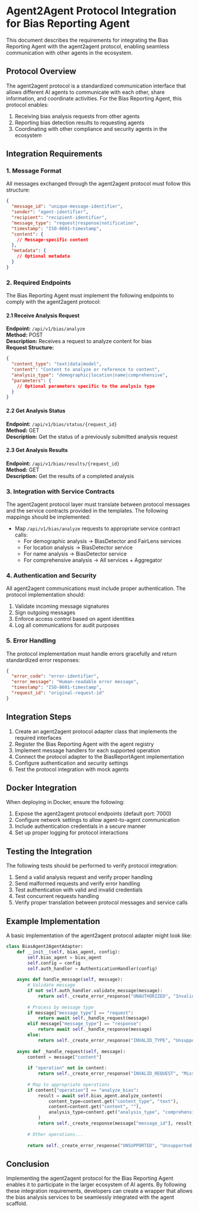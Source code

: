 # Agent2Agent Protocol Integration for Bias Reporting Agent

This document describes the requirements for integrating the Bias Reporting Agent with the agent2agent protocol, enabling seamless communication with other agents in the ecosystem.

## Protocol Overview

The agent2agent protocol is a standardized communication interface that allows different AI agents to communicate with each other, share information, and coordinate activities. For the Bias Reporting Agent, this protocol enables:

1. Receiving bias analysis requests from other agents
2. Reporting bias detection results to requesting agents
3. Coordinating with other compliance and security agents in the ecosystem

## Integration Requirements

### 1. Message Format

All messages exchanged through the agent2agent protocol must follow this structure:

```json
{
  "message_id": "unique-message-identifier",
  "sender": "agent-identifier",
  "recipient": "recipient-identifier",
  "message_type": "request|response|notification",
  "timestamp": "ISO-8601-timestamp",
  "content": {
    // Message-specific content
  },
  "metadata": {
    // Optional metadata
  }
}
```

### 2. Required Endpoints

The Bias Reporting Agent must implement the following endpoints to comply with the agent2agent protocol:

#### 2.1 Receive Analysis Request

**Endpoint:** `/api/v1/bias/analyze`  
**Method:** POST  
**Description:** Receives a request to analyze content for bias  
**Request Structure:**

```json
{
  "content_type": "text|data|model",
  "content": "Content to analyze or reference to content",
  "analysis_type": "demographic|location|name|comprehensive",
  "parameters": {
    // Optional parameters specific to the analysis type
  }
}
```

#### 2.2 Get Analysis Status

**Endpoint:** `/api/v1/bias/status/{request_id}`  
**Method:** GET  
**Description:** Get the status of a previously submitted analysis request

#### 2.3 Get Analysis Results

**Endpoint:** `/api/v1/bias/results/{request_id}`  
**Method:** GET  
**Description:** Get the results of a completed analysis

### 3. Integration with Service Contracts

The agent2agent protocol layer must translate between protocol messages and the service contracts provided in the templates. The following mappings should be implemented:

- Map `/api/v1/bias/analyze` requests to appropriate service contract calls:
  - For demographic analysis → BiasDetector and FairLens services
  - For location analysis → BiasDetector service
  - For name analysis → BiasDetector service
  - For comprehensive analysis → All services + Aggregator

### 4. Authentication and Security

All agent2agent communications must include proper authentication. The protocol implementation should:

1. Validate incoming message signatures
2. Sign outgoing messages
3. Enforce access control based on agent identities
4. Log all communications for audit purposes

### 5. Error Handling

The protocol implementation must handle errors gracefully and return standardized error responses:

```json
{
  "error_code": "error-identifier",
  "error_message": "Human-readable error message",
  "timestamp": "ISO-8601-timestamp",
  "request_id": "original-request-id"
}
```

## Integration Steps

1. Create an agent2agent protocol adapter class that implements the required interfaces
2. Register the Bias Reporting Agent with the agent registry
3. Implement message handlers for each supported operation
4. Connect the protocol adapter to the BiasReportAgent implementation
5. Configure authentication and security settings
6. Test the protocol integration with mock agents

## Docker Integration

When deploying in Docker, ensure the following:

1. Expose the agent2agent protocol endpoints (default port: 7000)
2. Configure network settings to allow agent-to-agent communication
3. Include authentication credentials in a secure manner
4. Set up proper logging for protocol interactions

## Testing the Integration

The following tests should be performed to verify protocol integration:

1. Send a valid analysis request and verify proper handling
2. Send malformed requests and verify error handling
3. Test authentication with valid and invalid credentials
4. Test concurrent requests handling
5. Verify proper translation between protocol messages and service calls

## Example Implementation

A basic implementation of the agent2agent protocol adapter might look like:

```python
class BiasAgent2AgentAdapter:
    def __init__(self, bias_agent, config):
        self.bias_agent = bias_agent
        self.config = config
        self.auth_handler = AuthenticationHandler(config)
        
    async def handle_message(self, message):
        # Validate message
        if not self.auth_handler.validate_message(message):
            return self._create_error_response("UNAUTHORIZED", "Invalid authentication")
            
        # Process by message type
        if message["message_type"] == "request":
            return await self._handle_request(message)
        elif message["message_type"] == "response":
            return await self._handle_response(message)
        else:
            return self._create_error_response("INVALID_TYPE", "Unsupported message type")
    
    async def _handle_request(self, message):
        content = message["content"]
        
        if "operation" not in content:
            return self._create_error_response("INVALID_REQUEST", "Missing operation")
            
        # Map to appropriate operations
        if content["operation"] == "analyze_bias":
            result = await self.bias_agent.analyze_content(
                content_type=content.get("content_type", "text"),
                content=content.get("content", ""),
                analysis_type=content.get("analysis_type", "comprehensive")
            )
            return self._create_response(message["message_id"], result)
        
        # Other operations...
        
        return self._create_error_response("UNSUPPORTED", "Unsupported operation")
```

## Conclusion

Implementing the agent2agent protocol for the Bias Reporting Agent enables it to participate in the larger ecosystem of AI agents. By following these integration requirements, developers can create a wrapper that allows the bias analysis services to be seamlessly integrated with the agent scaffold. 